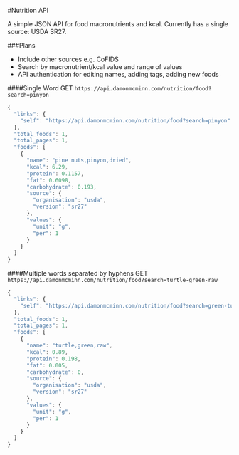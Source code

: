 #Nutrition API

A simple JSON API for food macronutrients and kcal.
Currently has a single source: USDA SR27.


###Plans
* Include other sources e.g. CoFIDS
* Search by macronutrient/kcal value and range of values
* API authentication for editing names, adding tags, adding new foods

####Single Word
GET `https://api.damonmcminn.com/nutrition/food?search=pinyon`

```javascript
{
  "links": {
    "self": "https://api.damonmcminn.com/nutrition/food?search=pinyon"
  },
  "total_foods": 1,
  "total_pages": 1,
  "foods": [
    {
      "name": "pine nuts,pinyon,dried",
      "kcal": 6.29,
      "protein": 0.1157,
      "fat": 0.6098,
      "carbohydrate": 0.193,
      "source": {
        "organisation": "usda",
        "version": "sr27"
      },
      "values": {
        "unit": "g",
        "per": 1
      }
    }
  ]
}
```

####Multiple words separated by hyphens
GET `https://api.damonmcminn.com/nutrition/food?search=turtle-green-raw`

```javascript
{
  "links": {
    "self": "https://api.damonmcminn.com/nutrition/food?search=green-turtle-raw"
  },
  "total_foods": 1,
  "total_pages": 1,
  "foods": [
    {
      "name": "turtle,green,raw",
      "kcal": 0.89,
      "protein": 0.198,
      "fat": 0.005,
      "carbohydrate": 0,
      "source": {
        "organisation": "usda",
        "version": "sr27"
      },
      "values": {
        "unit": "g",
        "per": 1
      }
    }
  ]
}
```
